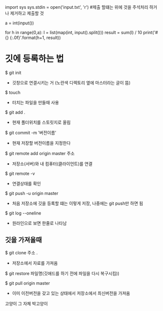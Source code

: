 import sys
sys.stdin = open('input.txt', 'r')
#제출 할떄는 위에 것을 주석처리 하거나 제거하고 제출할 것

a = int(input())
 
for h in range(0,a):
    l = list(map(int, input().split()))
    result = sum(l) / 10
    print('#{} {:.0f}'.format(h+1, result))

 # 깃에 등록하는 법
 $ git init 
  - 깃창으로 연결시키는 거 (노란색 디렉토리 옆에 마스터라는 글이 뜸)

 $ touch 
 - 터치는 파일을 만들때 사용

 $ git add .
 - 현재 폴더위치를 스토릿지로 올림

 $ git commit -m '버전이름'
 - 현재 저장할 버전이름을 지정한다

 $ git remote add origin master 주소
 - 저장소(서버)와 내 컴퓨터(클라이언트)를 연결

 $ git remote -v 
 - 연결상태를 확인

 $ git push -u origin master
 - 처음 저장소에 깃을 등록할 떄는 이렇게 저장, 나중에는 git push만 하면 됨

 $ git log --oneline
 - 원라인으로 보면 한줄로 나타남

 ## 깃을 가져올때

$ git clone 주소 .
 - 저장소에서 자료를 가져옴

$ git restore 파일명(깃애드를 하기 전에 파일을 다시 복구시킴))

$ git pull origin master 
 - 이미 이전버전을 갖고 있는 상태에서 저장소에서 최신버전을 가져옴

고양이 그 자체 박고양이

